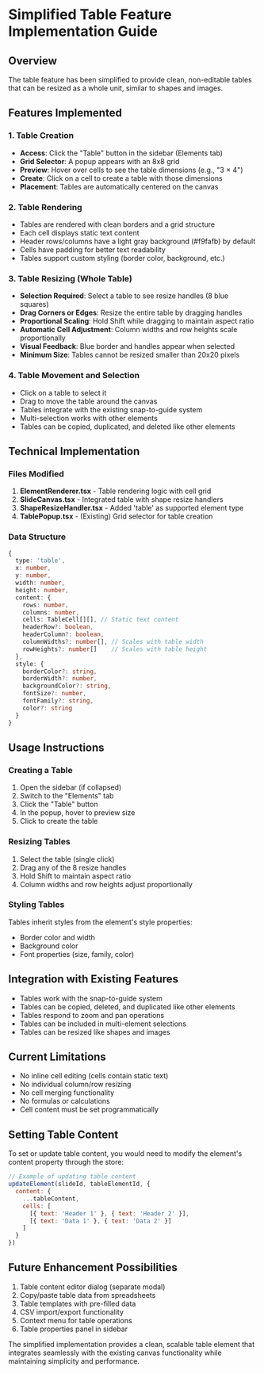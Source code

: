 # Simplified Table Feature Implementation Guide

## Overview
The table feature has been simplified to provide clean, non-editable tables that can be resized as a whole unit, similar to shapes and images.

## Features Implemented

### 1. Table Creation
- **Access**: Click the "Table" button in the sidebar (Elements tab)
- **Grid Selector**: A popup appears with an 8x8 grid
- **Preview**: Hover over cells to see the table dimensions (e.g., "3 × 4")
- **Create**: Click on a cell to create a table with those dimensions
- **Placement**: Tables are automatically centered on the canvas

### 2. Table Rendering
- Tables are rendered with clean borders and a grid structure
- Each cell displays static text content
- Header rows/columns have a light gray background (#f9fafb) by default
- Cells have padding for better text readability
- Tables support custom styling (border color, background, etc.)

### 3. Table Resizing (Whole Table)
- **Selection Required**: Select a table to see resize handles (8 blue squares)
- **Drag Corners or Edges**: Resize the entire table by dragging handles
- **Proportional Scaling**: Hold Shift while dragging to maintain aspect ratio
- **Automatic Cell Adjustment**: Column widths and row heights scale proportionally
- **Visual Feedback**: Blue border and handles appear when selected
- **Minimum Size**: Tables cannot be resized smaller than 20x20 pixels

### 4. Table Movement and Selection
- Click on a table to select it
- Drag to move the table around the canvas
- Tables integrate with the existing snap-to-guide system
- Multi-selection works with other elements
- Tables can be copied, duplicated, and deleted like other elements

## Technical Implementation

### Files Modified
1. **ElementRenderer.tsx** - Table rendering logic with cell grid
2. **SlideCanvas.tsx** - Integrated table with shape resize handlers
3. **ShapeResizeHandler.tsx** - Added 'table' as supported element type
4. **TablePopup.tsx** - (Existing) Grid selector for table creation

### Data Structure
```typescript
{
  type: 'table',
  x: number,
  y: number,
  width: number,
  height: number,
  content: {
    rows: number,
    columns: number,
    cells: TableCell[][], // Static text content
    headerRow?: boolean,
    headerColumn?: boolean,
    columnWidths?: number[], // Scales with table width
    rowHeights?: number[]    // Scales with table height
  },
  style: {
    borderColor?: string,
    borderWidth?: number,
    backgroundColor?: string,
    fontSize?: number,
    fontFamily?: string,
    color?: string
  }
}
```

## Usage Instructions

### Creating a Table
1. Open the sidebar (if collapsed)
2. Switch to the "Elements" tab
3. Click the "Table" button
4. In the popup, hover to preview size
5. Click to create the table

### Resizing Tables
1. Select the table (single click)
2. Drag any of the 8 resize handles
3. Hold Shift to maintain aspect ratio
4. Column widths and row heights adjust proportionally

### Styling Tables
Tables inherit styles from the element's style properties:
- Border color and width
- Background color
- Font properties (size, family, color)

## Integration with Existing Features
- Tables work with the snap-to-guide system
- Tables can be copied, deleted, and duplicated like other elements
- Tables respond to zoom and pan operations
- Tables can be included in multi-element selections
- Tables can be resized like shapes and images

## Current Limitations
- No inline cell editing (cells contain static text)
- No individual column/row resizing
- No cell merging functionality
- No formulas or calculations
- Cell content must be set programmatically

## Setting Table Content
To set or update table content, you would need to modify the element's content property through the store:

```javascript
// Example of updating table content
updateElement(slideId, tableElementId, {
  content: {
    ...tableContent,
    cells: [
      [{ text: 'Header 1' }, { text: 'Header 2' }],
      [{ text: 'Data 1' }, { text: 'Data 2' }]
    ]
  }
})
```

## Future Enhancement Possibilities
1. Table content editor dialog (separate modal)
2. Copy/paste table data from spreadsheets
3. Table templates with pre-filled data
4. CSV import/export functionality
5. Context menu for table operations
6. Table properties panel in sidebar

The simplified implementation provides a clean, scalable table element that integrates seamlessly with the existing canvas functionality while maintaining simplicity and performance.
